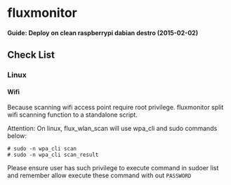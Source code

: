 # fluxmonitor

#### Guide: Deploy on clean raspberrypi dabian destro (2015-02-02) ####


## Check List ##
### Linux ###
#### Wifi ####
Because scanning wifi access point require root privilege. fluxmonitor
split wifi scanning function to a standalone script.

Attention:
On linux, flux_wlan_scan will use wpa_cli and sudo commands below:
```
# sudo -n wpa_cli scan
# sudo -n wpa_cli scan_result
```
Please ensure user has such privilege to execute command in sudoer
list and remember allow execute these command with out `PASSWORD`

